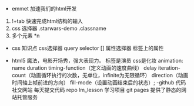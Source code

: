 - emmet 加速我们的html开发
1. !+tab 快速完成html结构的输入
2. css 选择器
    .starwars-demo .classname 
3. 多个元素 *n

- css 知识点
  css选择器 query selector
  [] 属性选择器 标签上的属性

- html5 魔法，电影开场秀，强大表现力。
 标签是演员 
  css是化妆
animation: name duration timing-function（定义动画的速度曲线） delay iteration-count（动画循环执行的次数，无单位，infinite为无限循环） direction（动画时间轴上帧前进的方向） fill-mode（设置动画结束后的状态）;
  -github 代码社交网站
  每天提交代码
  repo lm_lesson 学习项目
  git pages 提供了静态的网站托管服务